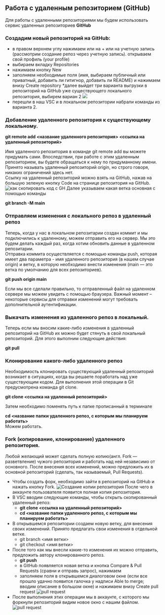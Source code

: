 ## Работа с удаленным репозиторием (GitHub)
Для работы с удаленными репозиториями мы будем использовать сервис удаленных репозиториев **GitHub**

### Создадим новый репозиторий на GitHub:
* в правом верхнем углу нажимаем или на + или на учетную запись (рассмотрим создание репоз через учетную запись). открываем свой профиль (your profile)
* выбираем вкладку Repositories
* нажимаем кнопку New
* заполняем необходимые поля (имя, выбираем публичный или приватный, добавить ли гитигнор, добавить ли README) и нажимаем внизу Create repository
*далее выйдет три варианта выгрузки в репозиторий на GitHub уже существующего локального репозитория, выбирем вариан 2
![](git-img.jpg)
* перешли в наш VSC и в локальном репозитории набрали команды из варианта 2.

### Добавление удаленного репозитория к существующему локальному.  
**git remote add <название удаленного репозитория> <ссылка на удаленный репозиторий>**  
    
Имя удаленного репозитория в команде git remote add вы можете придумать сами. Впоследствии, при работе с этим удаленным репозиторием, вы будете обращаться к нему по придуманному имени. Принято называть удаленный репозиторий origin, но строго говоря, никаких ограничений здесь нет.  
Ссылку на удаленный репозиторий можно взять на GitHub, нажав на большую зеленую кнопку Code на странице репозитория на GitHub.
![](GH.jpg "как скопировать код с GH")
Далее указываем какая ветка основная с помощью команды  

**git branch -M main**

### Отправляем изменения с локального репоз в удаленный репоз
Теперь, когда у нас в локальном репозитарии создан коммит и мы подключились к удаленному, можем отправить его на сервер. Мы это будем делать каждый раз, когда хотим обновить данные в удаленном репозитарии.  
Отправка коммита осуществляется с помощью команды push, которая имеет два параметра - имя удаленного репозитория (в нашем случае origin) и ветку, в которую необходимо внести изменения (main — это ветка по умолчанию для всех репозиториев).  

**git push origin main**  

Если мы все сделали правильно, то отправленный файл на удаленном сервере мы можем увидеть с помощью браузера. Важный момент – некоторые сервисы для отправки изменений могут требовать дополнительной аутентификации.

### Выкачать изменения из удаленного репоз в локальный.
Теперь если мы вносим какие-либо изменения в удаленный репозиторий на GitHub их можно будет стянуть в свой локальный репозиторий. Для этого выполним следующие действия:  

**git pull**

### Клонирование какого-либо удаленного репоз

Необходимость клонировать существующий удаленный репозиторий возникает в ситуациях, когда вы решаете поработать над уже существующим кодом. Для выполнения этой операции в Git предусмотрена команда git clone.

**git clone <ссылка на удаленный репозиторий>**

Затем необходимо поменять путь к папке прописанный в терминале

**cd <название папки удаленного репоз, с которым мы планируем работать>**  
Можем работать.

### Fork (копирование, клонирование) удаленного репозитория.
Любой желающий может сделать полную копию(англ. Fork — разветвление) чужого репозитория и работать над ней независимо от основного. После внесения всех изменений, можно предложить их в основной репозиторий (сделать, так называемый, Pull Requests).
* Чтобы создать форк, необходимо зайти в репозиторий на GitHub и нажать кнопку Fork.
![Создание копии репозитория](fork.jpg "Создание копии репозитория")
После чего в аккаунте пользователя появится полная копия репозитория.
* В VSC вводим следующие команды, чтобы открыть скопированный удаленный репоз:  
    - **git clone <ссылка на удаленный репозиторий>**  
    - **cd <название папки удаленного репоз, с которым мы планируем работать>**
* В открывшемся репозитории создаем новую ветку, для внесения своих изменений. Принято предлагать свои изменения в отдельной ветке.
    - git branch <имя ветки>
    - git checkout <имя ветки>
* После того как мы внесли какие-то изменения их можно отправить, предложить автору клонированного репоз.
    - **git push**
    - в GitHub появляется новая ветка и кнопка Compare & Pull Requests (сравни и отправь запрос), нажимаем
    - заполняем поля в открывшемся диалоговом окне (если все прошло удачно появится галочка у надписи Able to merge; вводим описание в большом окне) и нажимаем внизу Create pull request
  ![pull request](Pull_Request.jpg "pull request")
* После выполнения этих операции мы в аккаунте, с которого мы форкнули репозиторий видим новое окно с нашим файлом.
![pull request](Pull_Request2.jpg "pull request")